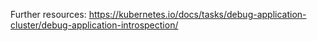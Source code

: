 
Further resources: https://kubernetes.io/docs/tasks/debug-application-cluster/debug-application-introspection/